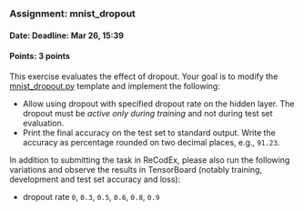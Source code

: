 ### Assignment: mnist_dropout
#### Date: Deadline: Mar 26, 15:39
#### Points: 3 points

This exercise evaluates the effect of dropout. Your goal is to modify the
[mnist_dropout.py](https://github.com/ufal/npfl114/tree/past-1718/labs/03/mnist_dropout.py)
template and implement the following:
- Allow using dropout with specified dropout rate on the hidden layer.
  The dropout must be _active only during training_ and not during test set
  evaluation.
- Print the final accuracy on the test set to standard output. Write the
  accuracy as percentage rounded on two decimal places, e.g., `91.23`.

In addition to submitting the task in ReCodEx, please also run the following
variations and observe the results in TensorBoard (notably training, development
and test set accuracy and loss):
- dropout rate `0`, `0.3`, `0.5`, `0.6`, `0.8`, `0.9`
